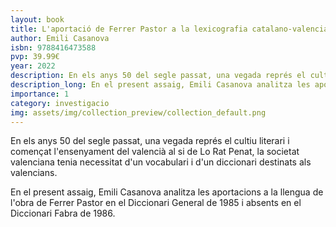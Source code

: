 ```yaml
---
layout: book
title: L'aportació de Ferrer Pastor a la lexicografia catalano-valenciana
author: Emili Casanova
isbn: 9788416473588
pvp: 39.99€
year: 2022
description: En els anys 50 del segle passat, una vegada représ el cultiu literari i començat l'ensenyament del valencià al si de Lo Rat Penat, la societat valenciana tenia necessitat d'un vocabulari i d'un diccionari destinats als valencians.
description_long: En el present assaig, Emili Casanova analitza les aportacions a la llengua de l'obra de Ferrer Pastor en el Diccionari General de 1985 i absents en el Diccionari Fabra de 1986.
importance: 1
category: investigacio
img: assets/img/collection_preview/collection_default.png
---
```


En els anys 50 del segle passat, una vegada représ el cultiu literari i començat l'ensenyament del valencià al si de Lo Rat Penat, la societat valenciana tenia necessitat d'un vocabulari i d'un diccionari destinats als valencians.

En el present assaig, Emili Casanova analitza les aportacions a la llengua de l'obra de Ferrer Pastor en el Diccionari General de 1985 i absents en el Diccionari Fabra de 1986.
